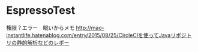 # EspressoTest

権限？エラー　眠いからメモ
http://mao-instantlife.hatenablog.com/entry/2015/08/25/CircleCIを使ってJavaリポジトリの静的解析などのレポー
